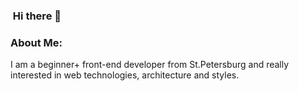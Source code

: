 ### <img src="https://komarev.com/ghpvc/?username=uglynoize&style=flat-square&color=ff69b4" alt=""/> Hi there 👋 

### About Me:
I am a beginner+ front-end developer from St.Petersburg and really interested in web technologies, architecture and styles.







